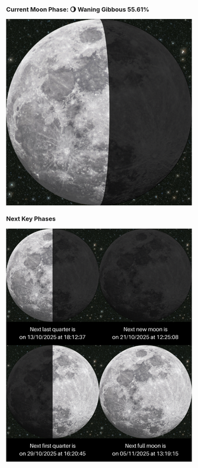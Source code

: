 ### Current Moon Phase: 🌖 Waning Gibbous 55.61%
![Moon Phase](moonphase.png)
### Next Key Phases
![Gallery](gallery.png)
